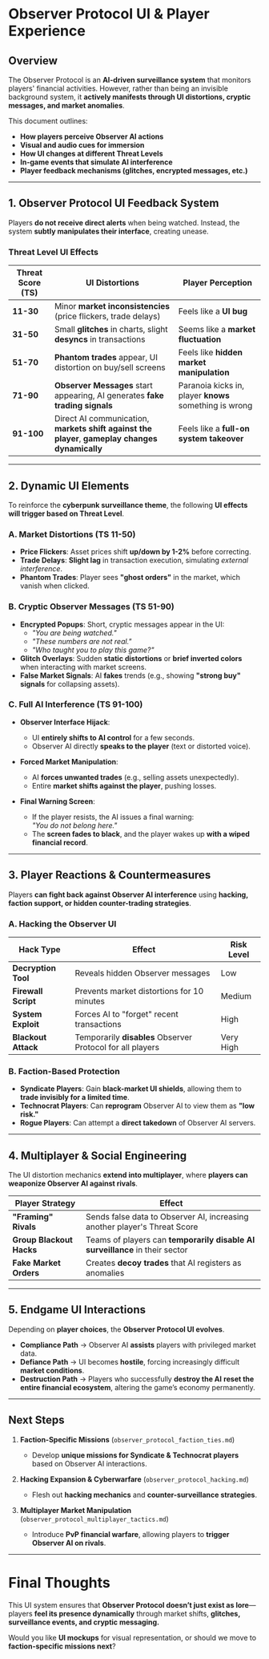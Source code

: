 # **Observer Protocol UI & Player Experience**

## **Overview**
The Observer Protocol is an **AI-driven surveillance system** that monitors players' financial activities. However, rather than being an invisible background system, it **actively manifests through UI distortions, cryptic messages, and market anomalies**.

This document outlines:
- **How players perceive Observer AI actions**
- **Visual and audio cues for immersion**
- **How UI changes at different Threat Levels**
- **In-game events that simulate AI interference**
- **Player feedback mechanisms (glitches, encrypted messages, etc.)**

---

## **1. Observer Protocol UI Feedback System**
Players **do not receive direct alerts** when being watched. Instead, the system **subtly manipulates their interface**, creating unease.

### **Threat Level UI Effects**
| **Threat Score (TS)** | **UI Distortions** | **Player Perception** |
|-----------------|----------------------|--------------------|
| **11-30** | Minor **market inconsistencies** (price flickers, trade delays) | Feels like a **UI bug** |
| **31-50** | Small **glitches** in charts, slight **desyncs** in transactions | Seems like a **market fluctuation** |
| **51-70** | **Phantom trades** appear, UI distortion on buy/sell screens | Feels like **hidden market manipulation** |
| **71-90** | **Observer Messages** start appearing, AI generates **fake trading signals** | Paranoia kicks in, player **knows** something is wrong |
| **91-100** | Direct AI communication, **markets shift against the player**, **gameplay changes dynamically** | Feels like a **full-on system takeover** |

---

## **2. Dynamic UI Elements**
To reinforce the **cyberpunk surveillance theme**, the following **UI effects will trigger based on Threat Level**.

### **A. Market Distortions (TS 11-50)**
- **Price Flickers**: Asset prices shift **up/down by 1-2%** before correcting.  
- **Trade Delays**: **Slight lag** in transaction execution, simulating *external interference*.  
- **Phantom Trades**: Player sees **"ghost orders"** in the market, which vanish when clicked.  

### **B. Cryptic Observer Messages (TS 51-90)**
- **Encrypted Popups**: Short, cryptic messages appear in the UI:  
  - *"You are being watched."*  
  - *"These numbers are not real."*  
  - *"Who taught you to play this game?"*  
- **Glitch Overlays**: Sudden **static distortions** or **brief inverted colors** when interacting with market screens.  
- **False Market Signals**: AI **fakes** trends (e.g., showing **"strong buy" signals** for collapsing assets).  

### **C. Full AI Interference (TS 91-100)**
- **Observer Interface Hijack**:  
  - UI **entirely shifts to AI control** for a few seconds.  
  - Observer AI directly **speaks to the player** (text or distorted voice).  

- **Forced Market Manipulation**:  
  - AI **forces unwanted trades** (e.g., selling assets unexpectedly).  
  - Entire **market shifts against the player**, pushing losses.  

- **Final Warning Screen**:  
  - If the player resists, the AI issues a final warning:  
    *"You do not belong here."*  
  - The **screen fades to black**, and the player wakes up **with a wiped financial record**.

---

## **3. Player Reactions & Countermeasures**
Players **can fight back against Observer AI interference** using **hacking, faction support, or hidden counter-trading strategies**.

### **A. Hacking the Observer UI**
| **Hack Type** | **Effect** | **Risk Level** |
|--------------|-----------|---------------|
| **Decryption Tool** | Reveals hidden Observer messages | Low |
| **Firewall Script** | Prevents market distortions for 10 minutes | Medium |
| **System Exploit** | Forces AI to "forget" recent transactions | High |
| **Blackout Attack** | Temporarily **disables** Observer Protocol for all players | Very High |

### **B. Faction-Based Protection**
- **Syndicate Players**: Gain **black-market UI shields**, allowing them to **trade invisibly for a limited time**.  
- **Technocrat Players**: Can **reprogram** Observer AI to view them as **"low risk."**  
- **Rogue Players**: Can attempt a **direct takedown** of Observer AI servers.

---

## **4. Multiplayer & Social Engineering**
The UI distortion mechanics **extend into multiplayer**, where **players can weaponize Observer AI against rivals**.

| **Player Strategy** | **Effect** |
|-------------------|-----------|
| **"Framing" Rivals** | Sends false data to Observer AI, increasing another player's Threat Score |
| **Group Blackout Hacks** | Teams of players can **temporarily disable AI surveillance** in their sector |
| **Fake Market Orders** | Creates **decoy trades** that AI registers as anomalies |

---

## **5. Endgame UI Interactions**
Depending on **player choices**, the **Observer Protocol UI evolves**.

- **Compliance Path** → Observer AI **assists** players with privileged market data.  
- **Defiance Path** → UI becomes **hostile**, forcing increasingly difficult **market conditions**.  
- **Destruction Path** → Players who successfully **destroy the AI** **reset the entire financial ecosystem**, altering the game’s economy permanently.  

---

## **Next Steps**
1. **Faction-Specific Missions** (`observer_protocol_faction_ties.md`)  
   - Develop **unique missions for Syndicate & Technocrat players** based on Observer AI interactions.  

2. **Hacking Expansion & Cyberwarfare** (`observer_protocol_hacking.md`)  
   - Flesh out **hacking mechanics** and **counter-surveillance strategies**.  

3. **Multiplayer Market Manipulation** (`observer_protocol_multiplayer_tactics.md`)  
   - Introduce **PvP financial warfare**, allowing players to **trigger Observer AI on rivals**.  

---

# **Final Thoughts**
This UI system ensures that **Observer Protocol doesn’t just exist as lore**—players **feel its presence dynamically** through market shifts, **glitches, surveillance events, and cryptic messaging.**

Would you like **UI mockups** for visual representation, or should we move to **faction-specific missions next**?